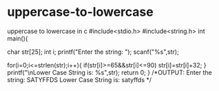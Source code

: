 # uppercase-to-lowercase
uppercase to lowercase in c
#include<stdio.h>
#include<string.h>
int main(){
   
   char str[25];
   int i;
   printf("Enter the string: ");
   scanf("%s",str);
 
   for(i=0;i<=strlen(str);i++){
      if(str[i]>=65&&str[i]<=90)
         str[i]=str[i]+32;
   }
   printf("\nLower Case String is: %s",str);
   return 0;
}
/*OUTPUT:
Enter the string: SATYFFDS
Lower Case String is: satyffds
*/
